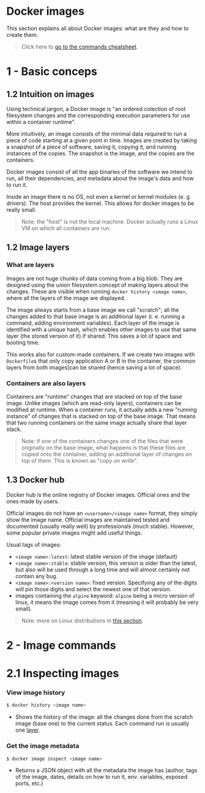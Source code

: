 # Docker images

This section explains all about Docker images: what are they and how to create them.

> Click here to [go to the commands cheatsheet](#2---image-commands).

# 1 - Basic conceps

## 1.2 Intuition on images

Using technical jargon, a Docker image is "an ordered colection of root filesystem
changes and the corresponding execution parameters for use within a container runtime".

More intuitively, an image consists of the minimal data required to run a piece of
code starting at a given point in time. Images are created by taking a snapshot of
a piece of software, saving it, copying it, and running instances of the copies.
The snapshot is the image, and the copies are the containers.

Docker images consist of all the app binaries of the software we intend to run,
all their dependencies, and metadata about the image's data and how to run it.

Inside an image there is no OS, not even a kernel or kernel modules (e. g. drivers).
The host provides the kernel. This allows for docker images to be really small. 

> Note: the "host" is not the local machine. Docker actually runs a Linux VM on which
> all containers are run.

## 1.2 Image layers

### What are layers

Images are not huge chunks of data coming from a big blob. They are designed using
the union filesystem concept of making layers about the changes. These are visible
when running `docker history <image name>`, where all the layers of the image are
displayed.

The image always starts from a base image we call "scratch"; all the changes added
to that base image is an additional layer (i. e. running a command, adding environment
variables). Each layer of the image is identified with a unique hash, which enables
other images to use that same layer (the stored version of it) if shared. This saves
a lot of space and booting time.

This works also for custom-made containers. If we create two images with `Dockerfile`s
that only copy application A or B in the container, the common layers from both images]can be shared (hence saving a lot of space).

### Containers are also layers

Containers are "runtime" changes that are stacked on top of the base image. Unlike
images (which are read-only layers), containers can be modified at runtime. When a
container runs, it actually adds a new "running instance" of changes that is stacked
on top of the base image. That means that two running containers on the same image
actually share that layer stack.

> Note: if one of the containers changes one of the files that were originally on the
> base image, what happens is that these files are copied onto the container, adding
> an additional layer of changes on top of them. This is known as "copy on write".

## 1.3 Docker hub

Docker hub is the online registry of Docker images. Official ones and the ones made by
users.

Official images do not have an `<username>/<image name>` format, they simply show the
image name. Official images are maintained tested and documented (usually really well)
by professionals (much stable). However, some popular private images might add useful
things.

Usual tags of images:
- `<image name>:latest`: latest stable version of the image (default)
- `<image name>:stable`: stable version, this version is older than the latest, but also
  will be used through a long time and will almost certainly not contain any bug.
- `<image name>:<version name>`: fixed version. Specifying any of the digits will pin
  those digits and select the newest one of that version.
- images containing the `alpine` keyword: `alpine` being a micro version of linux, it
  means the image comes from it (meaning it will probably be very small).

> Note: more on Linux distributions in [this section](linux-distr.md).

# 2 - Image commands

# 2.1 Inspecting images

### View image history

```sh
$ docker history <image name>
```
- Shows the history of the image: all the changes done from the scratch image (base
  one) to the current status. Each command run is usually one
  [layer](#12-image-layers). 

### Get the image metadata

```sh
$ docker image inspect <image name>
```
- Returns a JSON object with all the metadata the image has (author,
  tags of the image, dates, details on how to run it, env. variables,
  exposed ports, etc.)

